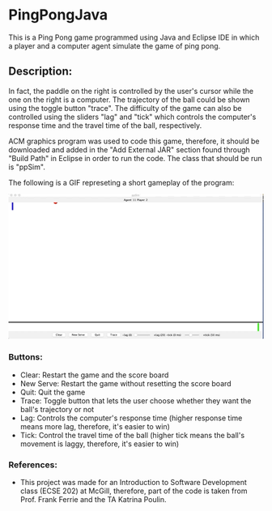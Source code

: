 # PingPongJava
This is a Ping Pong game programmed using Java and Eclipse IDE in which a player and a computer agent simulate the game of ping pong. 

## Description:

In fact, the paddle on the right is controlled by the user's cursor while the one on the right is a computer. The trajectory of the ball could be shown using the toggle button "trace". The difficulty of the game can also be controlled using the sliders "lag" and "tick" which controls the computer's response time and the travel time of the ball, respectively. 

ACM graphics program was used to code this game, therefore, it should be downloaded and added in the "Add External JAR" section found through "Build Path" in Eclipse in order to run the code. The class that should be run is "ppSim".

The following is a GIF represeting a short gameplay of the program:

![](PingPong.gif)

### Buttons:

- Clear: Restart the game and the score board
- New Serve: Restart the game without resetting the score board
- Quit: Quit the game
- Trace: Toggle button that lets the user choose whether they want the ball's trajectory or not
- Lag: Controls the computer's response time (higher response time means more lag, therefore, it's easier to win)
- Tick: Control the travel time of the ball (higher tick means the ball's movement is laggy, therefore, it's easier to win)

### References:
- This project was made for an Introduction to Software Development class (ECSE 202) at McGill, therefore, part of the code is taken from Prof. Frank Ferrie and the TA Katrina Poulin.






